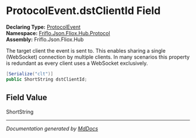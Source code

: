 ﻿<!--  
  <auto-generated>   
    The contents of this file were generated by a tool.  
    Changes to this file may be list if the file is regenerated  
  </auto-generated>   
-->

# ProtocolEvent.dstClientId Field

**Declaring Type:** [ProtocolEvent](../index.md)  
**Namespace:** [Friflo.Json.Fliox.Hub.Protocol](../../index.md)  
**Assembly:** Friflo.Json.Fliox.Hub

The target client the event is sent to. This enables sharing a single (WebSocket) connection by multiple clients. In many scenarios this property is redundant as every client uses a WebSocket exclusively.

```csharp
[Serialize("clt")]
public ShortString dstClientId;
```

## Field Value

ShortString

___

*Documentation generated by [MdDocs](https://github.com/ap0llo/mddocs)*
